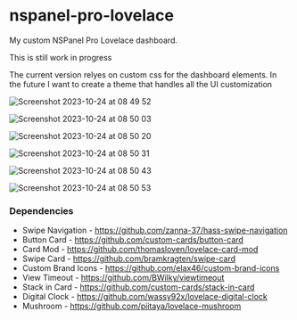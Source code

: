# nspanel-pro-lovelace
My custom NSPanel Pro Lovelace dashboard. 

This is still work in progress

The current version relyes on custom css for the dashboard elements. In the future I want to create a theme that handles all the UI customization

![Screenshot 2023-10-24 at 08 49 52](https://github.com/trigger005/nspanel-pro-lovelace/assets/25452486/bf6ce29f-1396-4e8c-91c4-aeddab3f549f)

![Screenshot 2023-10-24 at 08 50 03](https://github.com/trigger005/nspanel-pro-lovelace/assets/25452486/b4b8428f-6088-4b7c-846d-ccca39d8b875)

![Screenshot 2023-10-24 at 08 50 20](https://github.com/trigger005/nspanel-pro-lovelace/assets/25452486/e7dfb3aa-d9a1-45a6-b274-8a90ccab1cb4)

![Screenshot 2023-10-24 at 08 50 31](https://github.com/trigger005/nspanel-pro-lovelace/assets/25452486/1e18446c-d43a-4676-bfd4-5e9f861ab6d3)


![Screenshot 2023-10-24 at 08 50 43](https://github.com/trigger005/nspanel-pro-lovelace/assets/25452486/1ce5dc33-aead-4140-bf97-c735bd2a5d5e)


![Screenshot 2023-10-24 at 08 50 53](https://github.com/trigger005/nspanel-pro-lovelace/assets/25452486/8b92fde4-22bd-4b0f-8c72-df606e4316d4)



### Dependencies
- Swipe Navigation - https://github.com/zanna-37/hass-swipe-navigation
- Button Card - https://github.com/custom-cards/button-card
- Card Mod - https://github.com/thomasloven/lovelace-card-mod
- Swipe Card - https://github.com/bramkragten/swipe-card
- Custom Brand Icons - https://github.com/elax46/custom-brand-icons
- View Timeout - https://github.com/BWilky/viewtimeout
- Stack in Card - https://github.com/custom-cards/stack-in-card
- Digital Clock - https://github.com/wassy92x/lovelace-digital-clock
- Mushroom - https://github.com/piitaya/lovelace-mushroom
